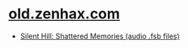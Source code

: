 # [old.zenhax.com](http://old.zenhax.com/index.html)
* [Silent Hill: Shattered Memories (audio .fsb files)](http://old.zenhax.com/silent-hill-shattered-memories-audio-fsb-files-t1559.html)
